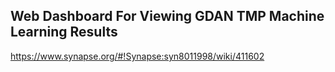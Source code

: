 ## Web Dashboard For Viewing GDAN TMP Machine Learning Results
https://www.synapse.org/#!Synapse:syn8011998/wiki/411602
